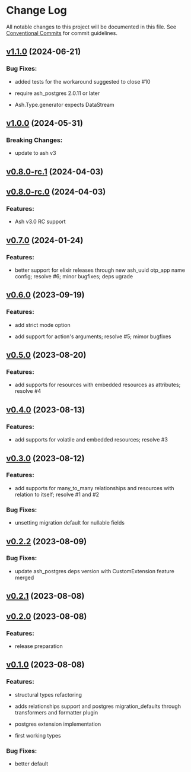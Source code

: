 # Change Log

All notable changes to this project will be documented in this file.
See [Conventional Commits](Https://conventionalcommits.org) for commit guidelines.

<!-- changelog -->

## [v1.1.0](https://github.com/zoonect-oss/ash_uuid/compare/v1.0.0...v1.1.0) (2024-06-21)




### Bug Fixes:

* added tests for the workaround suggested to close #10

* require ash_postgres 2.0.11 or later

* Ash.Type.generator expects DataStream

## [v1.0.0](https://github.com/zoonect-oss/ash_uuid/compare/v0.8.0-rc.1...v1.0.0) (2024-05-31)
### Breaking Changes:

* update to ash v3



## [v0.8.0-rc.1](https://github.com/zoonect-oss/ash_uuid/compare/v0.8.0-rc.0...v0.8.0-rc.1) (2024-04-03)




## [v0.8.0-rc.0](https://github.com/zoonect-oss/ash_uuid/compare/v0.7.0...v0.8.0-rc.0) (2024-04-03)




### Features:

* Ash v3.0 RC support

## [v0.7.0](https://github.com/zoonect-oss/ash_uuid/compare/v0.6.0...v0.7.0) (2024-01-24)




### Features:

* better support for elixir releases through new ash_uuid otp_app name config; resolve #6; minor bugfixes; deps ugrade

## [v0.6.0](https://github.com/zoonect-oss/ash_uuid/compare/v0.5.0...v0.6.0) (2023-09-19)




### Features:

* add strict mode option

* add support for action's arguments; resolve #5; mimor bugfixes

## [v0.5.0](https://github.com/zoonect-oss/ash_uuid/compare/v0.4.0...v0.5.0) (2023-08-20)




### Features:

* add supports for resources with embedded resources as attributes; resolve #4

## [v0.4.0](https://github.com/zoonect-oss/ash_uuid/compare/v0.3.0...v0.4.0) (2023-08-13)




### Features:

* add supports for volatile and embedded resources; resolve #3

## [v0.3.0](https://github.com/zoonect-oss/ash_uuid/compare/v0.2.2...v0.3.0) (2023-08-12)




### Features:

* add supports for many_to_many relationships and resources with relation to itself; resolve #1 and #2

### Bug Fixes:

* unsetting migration default for nullable fields

## [v0.2.2](https://github.com/zoonect-oss/ash_uuid/compare/v0.2.1...v0.2.2) (2023-08-09)




### Bug Fixes:

* update ash_postgres deps version with CustomExtension feature merged

## [v0.2.1](https://github.com/zoonect-oss/ash_uuid/compare/v0.2.0...v0.2.1) (2023-08-08)




## [v0.2.0](https://github.com/zoonect-oss/ash_uuid/compare/v0.1.0...v0.2.0) (2023-08-08)




### Features:

* release preparation

## [v0.1.0](https://github.com/zoonect-oss/ash_uuid/compare/v0.1.0...v0.1.0) (2023-08-08)




### Features:

* structural types refactoring

* adds relationships support and postgres migration_defaults through transformers and formatter plugin

* postgres extension implementation

* first working types

### Bug Fixes:

* better default
